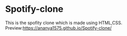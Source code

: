 # Spotify-clone
This is the spofity clone which is made using HTML,CSS.
<br>
Preview:https://ananya1575.github.io/Spotify-clone/

